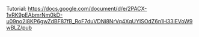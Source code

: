 Tutorial: https://docs.google.com/document/d/e/2PACX-1vRK9pEAbmrNm0kD-u09no2l8KP6gwZdBF87fB_RoF7duVDNi8NrVq4XqUYISOdZ6n1H33iEVoW9wBLZ/pub
